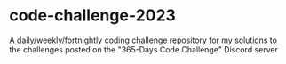 # code-challenge-2023
A daily/weekly/fortnightly coding challenge repository for my solutions to the challenges posted on the "365-Days Code Challenge" Discord server
